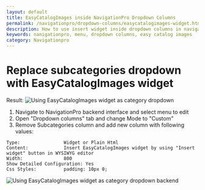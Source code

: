 ```yaml
---
layout: default
title: EasyCatalogImages inside NavigationPro Dropdown Columns
permalink: /navigationpro/dropdown-columns/easycatalogimages-widget.html
description: How to use insert widget inside dropdown columns in navigationpro module
keywords: nanigationpro, menu, dropdown columns, easy catalog images
category: Navigationpro
---
```


# Replace subcategories dropdown with EasyCatalogImages widget

Result:
![Using EasyCatalogImages widget as category dropdown](https://i.cloudup.com/vqPNBjIY46-3000x3000.png)

1. Navigate to NavigationPro backend interface and select menu to edit
2. Open "Dropdown columns" tab and change Mode to "Custom"
3. Remove Subcategories column and add new column with following values:

```
Type:                Widget or Plain Html
Content:             Insert EasyCatalogImages widget by using "Insert widget" button in WYSIWYG editor
Width:               800
Show Detailed Configuration: Yes
Css Styles:          padding: 10px 0;
```

![Using EasyCatalogImages widget as category dropdown backend](https://i.cloudup.com/QQnTsLoiHC-3000x3000.png)
